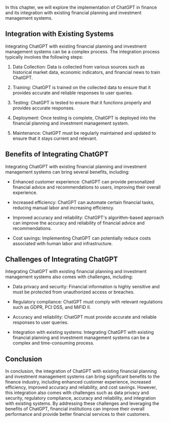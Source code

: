 

In this chapter, we will explore the implementation of ChatGPT in finance and its integration with existing financial planning and investment management systems.

Integration with Existing Systems
---------------------------------

Integrating ChatGPT with existing financial planning and investment management systems can be a complex process. The integration process typically involves the following steps:

1. Data Collection: Data is collected from various sources such as historical market data, economic indicators, and financial news to train ChatGPT.

2. Training: ChatGPT is trained on the collected data to ensure that it provides accurate and reliable responses to user queries.

3. Testing: ChatGPT is tested to ensure that it functions properly and provides accurate responses.

4. Deployment: Once testing is complete, ChatGPT is deployed into the financial planning and investment management system.

5. Maintenance: ChatGPT must be regularly maintained and updated to ensure that it stays current and relevant.

Benefits of Integrating ChatGPT
-------------------------------

Integrating ChatGPT with existing financial planning and investment management systems can bring several benefits, including:

* Enhanced customer experience: ChatGPT can provide personalized financial advice and recommendations to users, improving their overall experience.

* Increased efficiency: ChatGPT can automate certain financial tasks, reducing manual labor and increasing efficiency.

* Improved accuracy and reliability: ChatGPT's algorithm-based approach can improve the accuracy and reliability of financial advice and recommendations.

* Cost savings: Implementing ChatGPT can potentially reduce costs associated with human labor and infrastructure.

Challenges of Integrating ChatGPT
---------------------------------

Integrating ChatGPT with existing financial planning and investment management systems also comes with challenges, including:

* Data privacy and security: Financial information is highly sensitive and must be protected from unauthorized access or breaches.

* Regulatory compliance: ChatGPT must comply with relevant regulations such as GDPR, PCI DSS, and MiFID II.

* Accuracy and reliability: ChatGPT must provide accurate and reliable responses to user queries.

* Integration with existing systems: Integrating ChatGPT with existing financial planning and investment management systems can be a complex and time-consuming process.

Conclusion
----------

In conclusion, the integration of ChatGPT with existing financial planning and investment management systems can bring significant benefits to the finance industry, including enhanced customer experience, increased efficiency, improved accuracy and reliability, and cost savings. However, this integration also comes with challenges such as data privacy and security, regulatory compliance, accuracy and reliability, and integration with existing systems. By addressing these challenges and leveraging the benefits of ChatGPT, financial institutions can improve their overall performance and provide better financial services to their customers.
